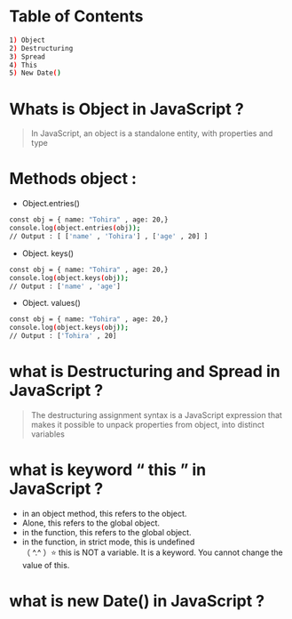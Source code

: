 # Table of Contents 
```sh
1) Object
2) Destructuring
3) Spread
4) This
5) New Date()
```

# Whats is Object in JavaScript ?
> In JavaScript, an object is a standalone 
> entity, with properties and type

# Methods object :
- Object.entries()
```sh
const obj = { name: "Tohira" , age: 20,}
console.log(object.entries(obj));
// Output : [ ['name' , 'Tohira'] , ['age' , 20] ]
```
- Object. keys()
```sh
const obj = { name: "Tohira" , age: 20,}
console.log(object.keys(obj));
// Output : ['name' , 'age']
```
- Object. values()
```sh
const obj = { name: "Tohira" , age: 20,}
console.log(object.keys(obj));
// Output : ['Tohira' , 20]
```
 # what is Destructuring and Spread in JavaScript ?
> The destructuring assignment syntax is a JavaScript expression that makes it 
> possible to unpack properties from object, into distinct variables

# what is keyword “ this ” in JavaScript ?
- in an object method, this refers to the object.
- Alone, this refers to the global object.
- in the function, this refers to the global object.
- in the function, in strict mode, this is undefined                                                                                                                   
（ ^.^ ）⭐️ this is NOT a variable. It is a keyword. You cannot change the value of this.

# what is new Date() in JavaScript ?
```sh

```

